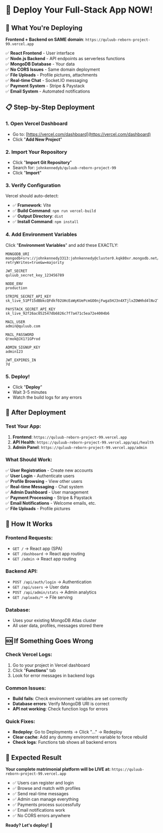 # 🚀 Deploy Your Full-Stack App NOW!

## 🎯 **What You're Deploying**

**Frontend + Backend on SAME domain**: `https://quluub-reborn-project-99.vercel.app`

✅ **React Frontend** - User interface  
✅ **Node.js Backend** - API endpoints as serverless functions  
✅ **MongoDB Database** - Your data  
✅ **No CORS Issues** - Same domain deployment  
✅ **File Uploads** - Profile pictures, attachments  
✅ **Real-time Chat** - Socket.IO messaging  
✅ **Payment System** - Stripe & Paystack  
✅ **Email System** - Automated notifications  

## 📋 **Step-by-Step Deployment**

### 1. Open Vercel Dashboard
- Go to: [https://vercel.com/dashboard](https://vercel.com/dashboard)
- Click "**Add New Project**"

### 2. Import Your Repository
- Click "**Import Git Repository**"
- Search for: `johnkennedyb/quluub-reborn-project-99`
- Click "**Import**"

### 3. Verify Configuration
Vercel should auto-detect:
- ✅ **Framework**: Vite
- ✅ **Build Command**: `npm run vercel-build`
- ✅ **Output Directory**: `dist`
- ✅ **Install Command**: `npm install`

### 4. Add Environment Variables
Click "**Environment Variables**" and add these EXACTLY:

```
MONGODB_URI
mongodb+srv://johnkennedy3313:johnkennedy@cluster0.kqk80xr.mongodb.net/quluub?retryWrites=true&w=majority

JWT_SECRET
quluub_secret_key_123456789

NODE_ENV
production

STRIPE_SECRET_API_KEY
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

PAYSTACK_SECRET_API_KEY
sk_live_92f26ac052547db6826c7f7a471c5ea72e4004b6

MAIL_USER
admin@quluub.com

MAIL_PASSWORD
Q!mok@JX1?1GProd

ADMIN_SIGNUP_KEY
admin123

JWT_EXPIRES_IN
7d
```

### 5. Deploy!
- Click "**Deploy**"
- Wait 3-5 minutes
- Watch the build logs for any errors

## 🎉 **After Deployment**

### Test Your App:
1. **Frontend**: `https://quluub-reborn-project-99.vercel.app`
2. **API Health**: `https://quluub-reborn-project-99.vercel.app/api/health`
3. **Admin Panel**: `https://quluub-reborn-project-99.vercel.app/admin`

### What Should Work:
✅ **User Registration** - Create new accounts  
✅ **User Login** - Authenticate users  
✅ **Profile Browsing** - View other users  
✅ **Real-time Messaging** - Chat system  
✅ **Admin Dashboard** - User management  
✅ **Payment Processing** - Stripe & Paystack  
✅ **Email Notifications** - Welcome emails, etc.  
✅ **File Uploads** - Profile pictures  

## 🔧 **How It Works**

### Frontend Requests:
- `GET /` → React app (SPA)
- `GET /dashboard` → React app routing
- `GET /admin` → React app routing

### Backend API:
- `POST /api/auth/login` → Authentication
- `GET /api/users` → User data
- `POST /api/admin/stats` → Admin analytics
- `GET /uploads/*` → File serving

### Database:
- Uses your existing MongoDB Atlas cluster
- All user data, profiles, messages stored there

## 🆘 **If Something Goes Wrong**

### Check Vercel Logs:
1. Go to your project in Vercel dashboard
2. Click "**Functions**" tab
3. Look for error messages in backend logs

### Common Issues:
- **Build fails**: Check environment variables are set correctly
- **Database errors**: Verify MongoDB URI is correct
- **API not working**: Check function logs for errors

### Quick Fixes:
- **Redeploy**: Go to Deployments → Click "..." → Redeploy
- **Clear cache**: Add any dummy environment variable to force rebuild
- **Check logs**: Functions tab shows all backend errors

## 🎯 **Expected Result**

**Your complete matrimonial platform will be LIVE at:**
`https://quluub-reborn-project-99.vercel.app`

- ✅ Users can register and login
- ✅ Browse and match with profiles  
- ✅ Send real-time messages
- ✅ Admin can manage everything
- ✅ Payments process successfully
- ✅ Email notifications work
- ✅ No CORS errors anywhere

**Ready? Let's deploy! 🚀**